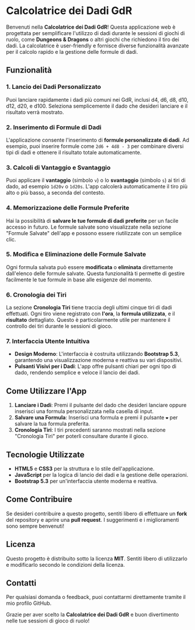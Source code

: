 # Calcolatrice dei Dadi GdR

Benvenuti nella **Calcolatrice dei Dadi GdR**! Questa applicazione web è progettata per semplificare l'utilizzo di dadi durante le sessioni di giochi di ruolo, come **Dungeons & Dragons** o altri giochi che richiedono il tiro dei dadi. La calcolatrice è user-friendly e fornisce diverse funzionalità avanzate per il calcolo rapido e la gestione delle formule di dadi.

## Funzionalità

### 1. **Lancio dei Dadi Personalizzato**
Puoi lanciare rapidamente i dadi più comuni nei GdR, inclusi d4, d6, d8, d10, d12, d20, e d100. Seleziona semplicemente il dado che desideri lanciare e il risultato verrà mostrato.

### 2. **Inserimento di Formule di Dadi**
L'applicazione consente l'inserimento di **formule personalizzate di dadi**. Ad esempio, puoi inserire formule come `2d6 + 4d8 - 3` per combinare diversi tipi di dadi e ottenere il risultato totale automaticamente.

### 3. **Calcoli di Vantaggio e Svantaggio**
Puoi applicare il **vantaggio** (simbolo `v`) o lo **svantaggio** (simbolo `s`) ai tiri di dado, ad esempio `1d20v` o `1d20s`. L'app calcolerà automaticamente il tiro più alto o più basso, a seconda del contesto.

### 4. **Memorizzazione delle Formule Preferite**
Hai la possibilità di **salvare le tue formule di dadi preferite** per un facile accesso in futuro. Le formule salvate sono visualizzate nella sezione "Formule Salvate" dell'app e possono essere riutilizzate con un semplice clic.

### 5. **Modifica e Eliminazione delle Formule Salvate**
Ogni formula salvata può essere **modificata** o **eliminata** direttamente dall'elenco delle formule salvate. Questa funzionalità ti permette di gestire facilmente le tue formule in base alle esigenze del momento.

### 6. **Cronologia dei Tiri**
La sezione **Cronologia Tiri** tiene traccia degli ultimi cinque tiri di dadi effettuati. Ogni tiro viene registrato con **l'ora**, la **formula utilizzata**, e il **risultato** dettagliato. Questo è particolarmente utile per mantenere il controllo dei tiri durante le sessioni di gioco.

### 7. **Interfaccia Utente Intuitiva**
- **Design Moderno**: L'interfaccia è costruita utilizzando **Bootstrap 5.3**, garantendo una visualizzazione moderna e reattiva su vari dispositivi.
- **Pulsanti Visivi per i Dadi**: L'app offre pulsanti chiari per ogni tipo di dado, rendendo semplice e veloce il lancio dei dadi.

## Come Utilizzare l'App
1. **Lanciare i Dadi**: Premi il pulsante del dado che desideri lanciare oppure inserisci una formula personalizzata nella casella di input.
2. **Salvare una Formula**: Inserisci una formula e premi il pulsante `❤` per salvare la tua formula preferita.
3. **Cronologia Tiri**: I tiri precedenti saranno mostrati nella sezione "Cronologia Tiri" per poterli consultare durante il gioco.

## Tecnologie Utilizzate
- **HTML5** e **CSS3** per la struttura e lo stile dell'applicazione.
- **JavaScript** per la logica di lancio dei dadi e la gestione delle operazioni.
- **Bootstrap 5.3** per un'interfaccia utente moderna e reattiva.

## Come Contribuire
Se desideri contribuire a questo progetto, sentiti libero di effettuare un **fork** del repository e aprire una **pull request**. I suggerimenti e i miglioramenti sono sempre benvenuti!

## Licenza
Questo progetto è distribuito sotto la licenza **MIT**. Sentiti libero di utilizzarlo e modificarlo secondo le condizioni della licenza.

## Contatti
Per qualsiasi domanda o feedback, puoi contattarmi direttamente tramite il mio profilo GitHub.

Grazie per aver scelto la **Calcolatrice dei Dadi GdR** e buon divertimento nelle tue sessioni di gioco di ruolo!

